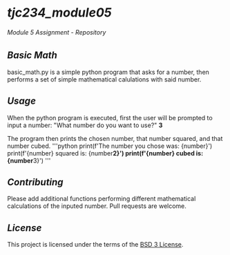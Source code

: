 # ***tjc234_module05***
###### *Module 5 Assignment - Repository* 


## *Basic Math*
basic_math.py is a simple python program that asks for a number,
then performs a set of simple mathematical calulations with said number.

## *Usage*
When the python program is executed, first the user will be prompted to input a number:
"What number do you want to use?" **3**

The program then prints the chosen number, that number squared, and that number cubed.
'''python
print(f'The number you chose was: {number}')
print(f'{number} squared is: {number**2}')
print(f'{number} cubed is: {number**3}')
'''

## *Contributing*
Please add additional functions performing different mathematical calculations of the inputed number.
Pull requests are welcome.

## *License*
This project is licensed under the terms of the [BSD 3 License](https://choosealicense.com/licenses/bsd-3-clause/).

